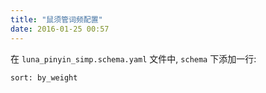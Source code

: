 ```yaml
---
title: "鼠须管词频配置"
date: 2016-01-25 00:57
---
```


在 `luna_pinyin_simp.schema.yaml` 文件中,
`schema` 下添加一行:

`sort: by_weight`
